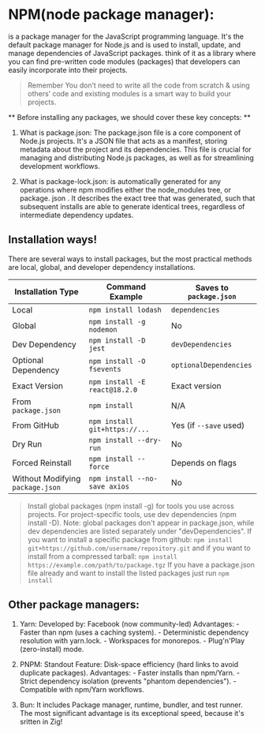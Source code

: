 # NPM(node package manager): 
is a package manager for the JavaScript programming language. It's the default package manager for Node.js and is used to install, update, and manage dependencies of JavaScript packages. think of it as a library where you can find pre-written code modules (packages) that developers can easily incorporate into their projects.

> Remember You don’t need to write all the code from scratch & using others’ code and existing modules is a smart way to build your projects.

** Before installing any packages, we should cover these key concepts: **
  1. What is package.json: 
  The package.json file is a core component of Node.js projects. It's a JSON file that acts as a manifest, storing metadata about the project and its dependencies. This file is crucial for managing and distributing Node.js packages, as well as for streamlining development workflows.  

  2. What is package-lock.json:
   is automatically generated for any operations where npm modifies either the node_modules tree, or package. json . It describes the exact tree that was generated, such that subsequent installs are able to generate identical trees, regardless of intermediate dependency updates.

## Installation ways! 
There are several ways to install packages, but the most practical methods are local, global, and developer dependency installations.

| Installation Type               | Command Example                          | Saves to `package.json` |
|----------------------------------|-----------------------------------------|-------------------------|
| Local                            | `npm install lodash`                    | `dependencies`          |
| Global                           | `npm install -g nodemon`                | No                      |
| Dev Dependency                   | `npm install -D jest`                   | `devDependencies`       |
| Optional Dependency              | `npm install -O fsevents`               | `optionalDependencies`  |
| Exact Version                    | `npm install -E react@18.2.0`           | Exact version           |
| From `package.json`              | `npm install`                           | N/A                     |
| From GitHub                      | `npm install git+https://...`           | Yes (if `--save` used)  |
| Dry Run                          | `npm install --dry-run`                 | No                      |
| Forced Reinstall                 | `npm install --force`                   | Depends on flags        |
| Without Modifying `package.json` | `npm install --no-save axios`           | No                      |

> Install global packages (npm install -g) for tools you use across projects. For project-specific tools, use dev dependencies (npm install -D). Note: global packages don't appear in package.json, while dev dependencies are listed separately under "devDependencies". 
> If you want to install a specific package from github:
    ``` npm install git+https://github.com/username/repository.git ```
and if you want to install from a compressed tarball: 
    ``` npm install https://example.com/path/to/package.tgz ```
> If you have a package.json file already and want to install the listed packages just run ``` npm install ```

## Other package managers:
  1. Yarn:
    Developed by: Facebook (now community-led)
    Advantages:
    - Faster than npm (uses a caching system).
    - Deterministic dependency resolution with yarn.lock.
    - Workspaces for monorepos.
    - Plug'n'Play (zero-install) mode.

  2. PNPM: 
    Standout Feature: Disk-space efficiency (hard links to avoid duplicate packages).
    Advantages:
    - Faster installs than npm/Yarn.
    - Strict dependency isolation (prevents "phantom dependencies").
    - Compatible with npm/Yarn workflows.

  3. Bun:
    It includes Package manager, runtime, bundler, and test runner.
    The most significant advantage is its exceptional speed, because it's sritten in Zig!